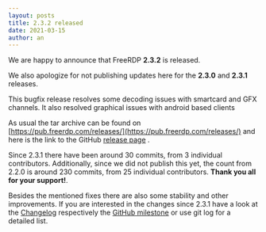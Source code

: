 ```yaml
---
layout: posts
title: 2.3.2 released
date: 2021-03-15
author: an
---
```


We are happy to announce that FreeRDP **2.3.2** is released.

We also apologize for not publishing updates here for the **2.3.0** and **2.3.1** releases.

This bugfix release resolves some decoding issues with smartcard and GFX channels.
It also resolved graphical issues with android based clients

As usual the tar archive can be found on
[https://pub.freerdp.com/releases/](https://pub.freerdp.com/releases/) and here is the link to the
GitHub [release page](https://github.com/FreeRDP/FreeRDP/releases/tag/2.3.2) .

Since 2.3.1 there have been around 30 commits, from 3 individual contributors.
Additionally, since we did not publish this yet, the count from 2.2.0 is around 230 commits, from 25 individual contributors.
**Thank you all for your support!**.


Besides the mentioned fixes there are also some stability and other improvements. If you are interested
in the changes since 2.3.1 have a look at the [Changelog](https://github.com/FreeRDP/FreeRDP/blob/2.2.0/ChangeLog) respectively the [GitHub milestone](https://github.com/FreeRDP/FreeRDP/milestone/16?closed=1) or use git log for a detailed list.
